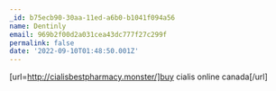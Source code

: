 ```yaml
---
_id: b75ecb90-30aa-11ed-a6b0-b1041f094a56
name: Dentinly
email: 969b2f00d2a031cea43dc777f27c299f
permalink: false
date: '2022-09-10T01:48:50.001Z'
---
```

[url=http://cialisbestpharmacy.monster/]buy cialis online canada[/url]

